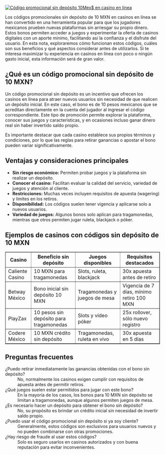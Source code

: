 [![Código promocional sin depósito 10Mex$ en casino en línea](https://123-caf.pages.dev/gitsignup.png)](https://vrmoo.ru/Bt82HjjY)

<p>Los códigos promocionales sin depósito de 10 MXN en casinos en línea se han convertido en una herramienta popular para que los jugadores mexicanos prueben nuevas plataformas sin arriesgar su propio dinero. Estos bonos permiten acceder a juegos y experimentar la oferta de casinos digitales con un aporte mínimo, facilitando así la confianza y el disfrute del usuario. En esta nota, exploraremos cómo funcionan estos códigos, cuáles son sus beneficios y qué aspectos considerar antes de utilizarlos. Si te interesa maximizar tu experiencia en casinos en línea con poco o ningún gasto inicial, esta información será de gran valor.</p>  <h2>¿Qué es un código promocional sin depósito de 10 MXN?</h2> <p>Un código promocional sin depósito es un incentivo que ofrecen los casinos en línea para atraer nuevos usuarios sin necesidad de que realicen un depósito inicial. En este caso, el bono es de 10 pesos mexicanos que se acreditan directamente en la cuenta del jugador al ingresar el código correspondiente. Este tipo de promoción permite explorar la plataforma, conocer sus juegos y características, y en ocasiones incluso ganar dinero real sin haber invertido saldo propio.</p> <p>Es importante destacar que cada casino establece sus propios términos y condiciones, por lo que las reglas para retirar ganancias o apostar el bono pueden variar significativamente.</p>  <h2>Ventajas y consideraciones principales</h2> <ul>   <li><strong>Sin riesgo económico:</strong> Permiten probar juegos y la plataforma sin realizar un depósito.</li>   <li><strong>Conocer el casino:</strong> Facilitan evaluar la calidad del servicio, variedad de juegos y atención al cliente.</li>   <li><strong>Restricciones:</strong> Muchas veces incluyen requisitos de apuesta (wagering) y límites en los retiros.</li>   <li><strong>Disponibilidad:</strong> Los códigos suelen tener vigencia y aplicarse solo a nuevos usuarios.</li>   <li><strong>Variedad de juegos:</strong> Algunos bonos solo aplican para tragamonedas, mientras que otros permiten jugar ruleta, blackjack o póker.</li> </ul>  <h2>Ejemplos de casinos con códigos sin depósito de 10 MXN</h2> <table border="1" cellpadding="6" cellspacing="0">   <thead>     <tr>       <th>Casino</th>       <th>Beneficio sin depósito</th>       <th>Juegos disponibles</th>       <th>Requisitos destacados</th>     </tr>   </thead>   <tbody>     <tr>       <td>Caliente Casino</td>       <td>10 MXN para tragamonedas</td>       <td>Slots, ruleta, blackjack</td>       <td>30x apuesta antes de retiro</td>     </tr>     <tr>       <td>Betway México</td>       <td>Bono inicial sin depósito 10 MXN</td>       <td>Tragamonedas y juegos de mesa</td>       <td>Vigencia de 7 días, mínimo retiro 100 MXN</td>     </tr>     <tr>       <td>PlayZax</td>       <td>10 pesos sin depósito para tragamonedas</td>       <td>Slots y video póker</td>       <td>25x rollover, sólo nuevo registro</td>     </tr>     <tr>       <td>Codere México</td>       <td>10 MXN crédito sin depósito</td>       <td>Tragamonedas, ruleta en vivo</td>       <td>30x apuesta en 5 días</td>     </tr>   </tbody> </table>  <h2>Preguntas frecuentes</h2> <dl>   <dt>¿Puedo retirar inmediatamente las ganancias obtenidas con el bono sin depósito?</dt>   <dd>No, normalmente los casinos exigen cumplir con requisitos de apuesta antes de permitir retiros.</dd>    <dt>¿Qué juegos suelen estar permitidos para jugar con este bono?</dt>   <dd>En la mayoría de los casos, los bonos para 10 MXN sin depósito se limitan a tragamonedas, aunque algunos permiten juegos de mesa.</dd>    <dt>¿Es necesario hacer un depósito para obtener el bono sin depósito?</dt>   <dd>No, su propósito es brindar un crédito inicial sin necesidad de invertir saldo propio.</dd>    <dt>¿Puedo usar el código promocional sin depósito si ya soy cliente?</dt>   <dd>Generalmente, estos códigos son exclusivos para usuarios nuevos y no pueden combinarse con otras promociones.</dd>    <dt>¿Hay riesgo de fraude al usar estos códigos?</dt>   <dd>Solo es seguro usarlos en casinos autorizados y con buena reputación para evitar inconvenientes.</dd> </dl>
